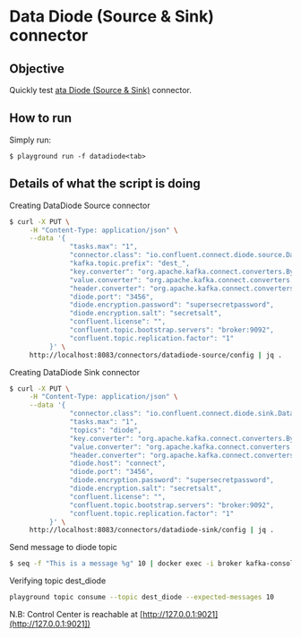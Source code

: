 # Data Diode (Source & Sink) connector



## Objective

Quickly test [ata Diode (Source & Sink)](https://docs.confluent.io/current/connect/kafka-connect-data-diode/index.html#data-diode-connector-source-and-sink-for-cp) connector.


## How to run

Simply run:

```
$ playground run -f datadiode<tab>
```

## Details of what the script is doing

Creating DataDiode Source connector

```bash
$ curl -X PUT \
     -H "Content-Type: application/json" \
     --data '{
               "tasks.max": "1",
               "connector.class": "io.confluent.connect.diode.source.DataDiodeSourceConnector",
               "kafka.topic.prefix": "dest_",
               "key.converter": "org.apache.kafka.connect.converters.ByteArrayConverter",
               "value.converter": "org.apache.kafka.connect.converters.ByteArrayConverter",
               "header.converter": "org.apache.kafka.connect.converters.ByteArrayConverter",
               "diode.port": "3456",
               "diode.encryption.password": "supersecretpassword",
               "diode.encryption.salt": "secretsalt",
               "confluent.license": "",
               "confluent.topic.bootstrap.servers": "broker:9092",
               "confluent.topic.replication.factor": "1"
          }' \
     http://localhost:8083/connectors/datadiode-source/config | jq .
```

Creating DataDiode Sink connector

```bash
$ curl -X PUT \
     -H "Content-Type: application/json" \
     --data '{
               "connector.class": "io.confluent.connect.diode.sink.DataDiodeSinkConnector",
               "tasks.max": "1",
               "topics": "diode",
               "key.converter": "org.apache.kafka.connect.converters.ByteArrayConverter",
               "value.converter": "org.apache.kafka.connect.converters.ByteArrayConverter",
               "header.converter": "org.apache.kafka.connect.converters.ByteArrayConverter",
               "diode.host": "connect",
               "diode.port": "3456",
               "diode.encryption.password": "supersecretpassword",
               "diode.encryption.salt": "secretsalt",
               "confluent.license": "",
               "confluent.topic.bootstrap.servers": "broker:9092",
               "confluent.topic.replication.factor": "1"
          }' \
     http://localhost:8083/connectors/datadiode-sink/config | jq .
```

Send message to diode topic

```bash
$ seq -f "This is a message %g" 10 | docker exec -i broker kafka-console-producer --broker-list broker:9092 --topic diode
```

Verifying topic dest_diode

```bash
playground topic consume --topic dest_diode --expected-messages 10
```

N.B: Control Center is reachable at [http://127.0.0.1:9021](http://127.0.0.1:9021])
